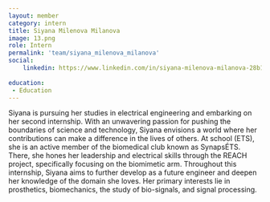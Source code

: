 ```yaml
---
layout: member
category: intern
title: Siyana Milenova Milanova
image: 13.png
role: Intern
permalink: 'team/siyana_milenova_milanova'
social:
    linkedin: https://www.linkedin.com/in/siyana-milenova-milanova-28b173210/
    
education:
 - Education
---
```


Siyana is pursuing her studies in electrical engineering and embarking on her second internship. With an unwavering passion for pushing the boundaries of science and technology, Siyana envisions a world where her contributions can make a difference in the lives of others. At school (ETS), she is an active member of the biomedical club known as SynapsÉTS. There, she hones her leadership and electrical skills through the REACH project, specifically focusing on the biomimetic arm. Throughout this internship, Siyana aims to further develop as a future engineer and deepen her knowledge of the domain she loves. Her primary interests lie in prosthetics, biomechanics, the study of bio-signals, and signal processing.